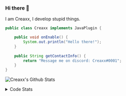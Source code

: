 ### Hi there 👋

I am Creaxx, I develop stupid things. 

```java
public class Creaxx implements JavaPlugin {

    public void onEnable() {
        System.out.println("Hello there!");
    }
    
    public String getContactInfo() {
        return "Message me on discord: Creaxx#0001";
    }
}
```

![Creaxx's Github Stats](https://github-readme-stats.vercel.app/api?username=CreaxxOG&show_icons=true&theme=dark&count_private=true)

<details>
  <summary>Code Stats</summary>

<!--START_SECTION:waka-->
![Code Time](http://img.shields.io/badge/Code%20Time-978%20hrs%2018%20mins-blue)

![Lines of code](https://img.shields.io/badge/From%20Hello%20World%20I%27ve%20Written--10%20Thousand%20lines%20of%20code-blue)

**🐱 My GitHub Data** 

> 🏆 637 Contributions in the Year 2022
 > 
> 📦 66.1 kB Used in GitHub's Storage 
 > 
> 🚫 Not Opted to Hire
 > 
> 📜 3 Public Repositories 
 > 
> 🔑 2 Private Repositories  
 > 
**I'm an Early 🐤** 

```text
🌞 Morning    31 commits     █░░░░░░░░░░░░░░░░░░░░░░░░   6.03% 
🌆 Daytime    249 commits    ████████████░░░░░░░░░░░░░   48.44% 
🌃 Evening    221 commits    ██████████░░░░░░░░░░░░░░░   43.0% 
🌙 Night      13 commits     ░░░░░░░░░░░░░░░░░░░░░░░░░   2.53%

```
📅 **I'm Most Productive on Sunday** 

```text
Monday       65 commits     ███░░░░░░░░░░░░░░░░░░░░░░   12.65% 
Tuesday      53 commits     ██░░░░░░░░░░░░░░░░░░░░░░░   10.31% 
Wednesday    68 commits     ███░░░░░░░░░░░░░░░░░░░░░░   13.23% 
Thursday     52 commits     ██░░░░░░░░░░░░░░░░░░░░░░░   10.12% 
Friday       44 commits     ██░░░░░░░░░░░░░░░░░░░░░░░   8.56% 
Saturday     105 commits    █████░░░░░░░░░░░░░░░░░░░░   20.43% 
Sunday       127 commits    ██████░░░░░░░░░░░░░░░░░░░   24.71%

```


📊 **This Week I Spent My Time On** 

```text
💬 Programming Languages: 
Java                     7 hrs 12 mins       ████████████████████████░   98.01% 
YAML                     4 mins              ░░░░░░░░░░░░░░░░░░░░░░░░░   1.05% 
XML                      2 mins              ░░░░░░░░░░░░░░░░░░░░░░░░░   0.5% 
Kotlin                   1 min               ░░░░░░░░░░░░░░░░░░░░░░░░░   0.43% 
GitIgnore file           0 secs              ░░░░░░░░░░░░░░░░░░░░░░░░░   0.0%

🔥 Editors: 
IntelliJ                 7 hrs 21 mins       █████████████████████████   100.0%

```

**I Mostly Code in Java** 

```text
Java                     7 repos             ████████████████░░░░░░░░░   63.64% 
Kotlin                   3 repos             ██████░░░░░░░░░░░░░░░░░░░   27.27% 
EJS                      1 repo              ██░░░░░░░░░░░░░░░░░░░░░░░   9.09%

```



 Last Updated on 15/11/2022 12:47:32 UTC
<!--END_SECTION:waka-->
</details>

